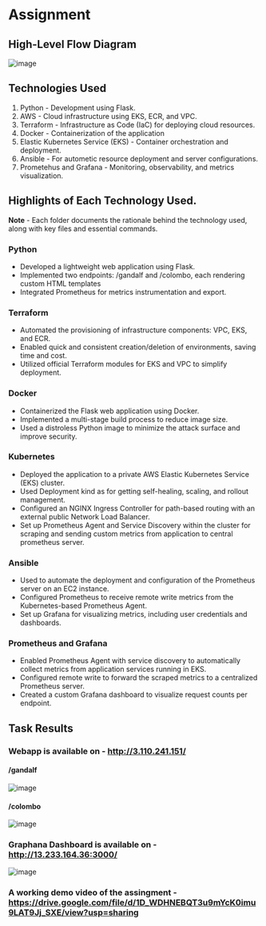 # Assignment

## High-Level Flow Diagram
 ![image](https://github.com/user-attachments/assets/6f4f6159-5393-401f-b254-7dc100a652bc)
## Technologies Used
 1. Python - Development using Flask.
 2. AWS - Cloud infrastructure using EKS, ECR, and VPC.
 3. Terraform -  Infrastructure as Code (IaC) for deploying cloud resources.
 4. Docker - Containerization of the application
 5. Elastic Kubernetes Service (EKS) - Container orchestration and deployment.
 6. Ansible - For autometic resource deployment and server configurations. 
 7. Prometehus and Grafana -  Monitoring, observability, and metrics visualization.

##  Highlights of Each Technology Used.
 **Note** - Each folder documents the rationale behind the technology used, along with key files and essential commands.

### Python 
- Developed a lightweight web application using Flask.
- Implemented two endpoints: /gandalf and /colombo, each rendering custom HTML templates
- Integrated Prometheus for metrics instrumentation and export.

### Terraform 
- Automated the provisioning of infrastructure components: VPC, EKS, and ECR.
- Enabled quick and consistent creation/deletion of environments, saving time and cost.
- Utilized official Terraform modules for EKS and VPC to simplify deployment.

### Docker
- Containerized the Flask web application using Docker.
- Implemented a multi-stage build process to reduce image size.
- Used a distroless Python image to minimize the attack surface and improve security.

### Kubernetes
- Deployed the application to a private AWS Elastic Kubernetes Service (EKS) cluster.
- Used Deployment kind as for getting self-healing, scaling, and rollout management.
- Configured an NGINX Ingress Controller for path-based routing with an external public Network Load Balancer.
- Set up Prometheus Agent and Service Discovery within the cluster for scraping and sending custom metrics from application to central prometheus server.

### Ansible
- Used to automate the deployment and configuration of the Prometheus server on an EC2 instance.
- Configured Prometheus to receive remote write metrics from the Kubernetes-based Prometheus Agent.
- Set up Grafana for visualizing metrics, including user credentials and dashboards.
  
### Prometheus and Grafana
- Enabled Prometheus Agent with service discovery to automatically collect metrics from application services running in EKS.
- Configured remote write to forward the scraped metrics to a centralized Prometheus server.
- Created a custom Grafana dashboard to visualize request counts per endpoint.

##  Task Results

### Webapp is available on - http://3.110.241.151/
   #### /gandalf
   ![image](https://github.com/user-attachments/assets/96375ae9-daf7-47bc-a662-31d35370bef0)

   #### /colombo
   ![image](https://github.com/user-attachments/assets/3ae48381-9d60-48a3-98ca-bd7945ea78b3)

   
### Graphana Dashboard is available on - http://13.233.164.36:3000/
![image](https://github.com/user-attachments/assets/aceef6b5-de67-4d6b-b212-4cfd71c2b039)

### A working demo video of the assingment - https://drive.google.com/file/d/1D_WDHNEBQT3u9mYcK0imu9LAT9Jj_SXE/view?usp=sharing
